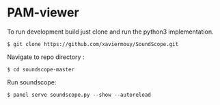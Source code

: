 # PAM-viewer

To run development build just clone and run the python3 implementation.

    $ git clone https://github.com/xaviermouy/SoundScope.git


Navigate to repo directory :

    $ cd soundscope-master


Run soundscope:

    $ panel serve soundscope.py --show --autoreload



